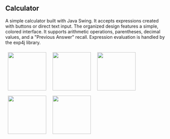 ## Calculator
A simple calculator built with Java Swing. It accepts expressions created with buttons or direct text input. The organized design features a simple, colored interface. It supports arithmetic operations, parentheses, decimal values, and a "Previous Answer" recall. Expression evaluation is handled by the exp4j library.

<img src="https://github.com/user-attachments/assets/a5e455af-b22d-497b-bf56-63916d303c56" width="120" style="margin: 8px;">
<img src="https://github.com/user-attachments/assets/b312dae6-436a-4b74-9b71-c3247aadd7c3" width="120" style="margin: 8px;">
<img src="https://github.com/user-attachments/assets/c6327c55-dedf-4c52-8388-891ec18bf68e" width="120" style="margin: 8px;">
<img src="https://github.com/user-attachments/assets/64eb6f52-5ab8-4e5c-95fb-d745e8d8aadd" width="120" style="margin: 8px;">
<img src="https://github.com/user-attachments/assets/edec064a-b106-4671-8bb1-8db6d55d6d06" width="120" style="margin: 8px;">


